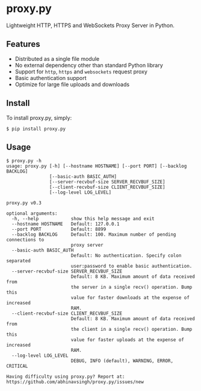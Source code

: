 proxy.py
========

Lightweight HTTP, HTTPS and WebSockets Proxy Server in Python.

Features
--------

- Distributed as a single file module
- No external dependency other than standard Python library
- Support for `http`, `https` and `websockets` request proxy
- Basic authentication support
- Optimize for large file uploads and downloads

Install
-------

To install proxy.py, simply:

	$ pip install proxy.py

Usage
-----

```
$ proxy.py -h
usage: proxy.py [-h] [--hostname HOSTNAME] [--port PORT] [--backlog BACKLOG]
                [--basic-auth BASIC_AUTH]
                [--server-recvbuf-size SERVER_RECVBUF_SIZE]
                [--client-recvbuf-size CLIENT_RECVBUF_SIZE]
                [--log-level LOG_LEVEL]

proxy.py v0.3

optional arguments:
  -h, --help            show this help message and exit
  --hostname HOSTNAME   Default: 127.0.0.1
  --port PORT           Default: 8899
  --backlog BACKLOG     Default: 100. Maximum number of pending connections to
                        proxy server
  --basic-auth BASIC_AUTH
                        Default: No authentication. Specify colon separated
                        user:password to enable basic authentication.
  --server-recvbuf-size SERVER_RECVBUF_SIZE
                        Default: 8 KB. Maximum amount of data received from
                        the server in a single recv() operation. Bump this
                        value for faster downloads at the expense of increased
                        RAM.
  --client-recvbuf-size CLIENT_RECVBUF_SIZE
                        Default: 8 KB. Maximum amount of data received from
                        the client in a single recv() operation. Bump this
                        value for faster uploads at the expense of increased
                        RAM.
  --log-level LOG_LEVEL
                        DEBUG, INFO (default), WARNING, ERROR, CRITICAL

Having difficulty using proxy.py? Report at:
https://github.com/abhinavsingh/proxy.py/issues/new
```

